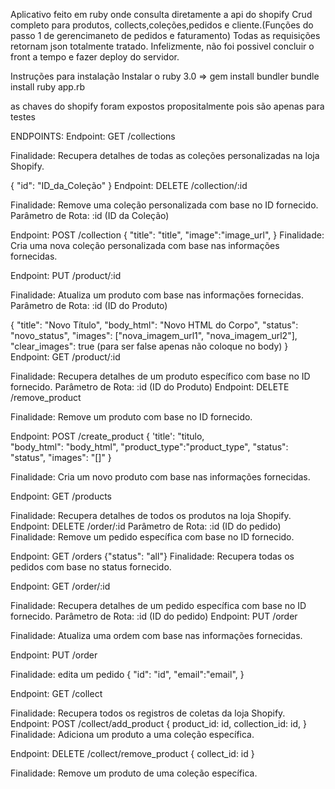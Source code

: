 Aplicativo feito em ruby onde consulta diretamente a api do shopify
Crud completo para produtos, collects,coleções,pedidos e cliente.(Funções do passo 1 de gerencimaneto de pedidos e faturamento)
Todas as requisições retornam json totalmente tratado. 
Infelizmente, não foi possivel concluir o front a tempo e fazer deploy do servidor. 

Instruções para instalação
Instalar o ruby 3.0 =>
gem install bundler
bundle install
ruby app.rb 

as chaves do shopify foram expostos propositalmente pois são apenas para testes

ENDPOINTS:
Endpoint: GET /collections

Finalidade: Recupera detalhes de todas as coleções personalizadas na loja Shopify.


{
  "id": "ID_da_Coleção"
}
Endpoint: DELETE /collection/:id

Finalidade: Remove uma coleção personalizada com base no ID fornecido.
Parâmetro de Rota: :id (ID da Coleção)

Endpoint: POST /collection
{
"title": "title",
"image":"image_url",
}
Finalidade: Cria uma nova coleção personalizada com base nas informações fornecidas.


Endpoint: PUT /product/:id

Finalidade: Atualiza um produto com base nas informações fornecidas.
Parâmetro de Rota: :id (ID do Produto)

{
  "title": "Novo Título",
  "body_html": "Novo HTML do Corpo",
  "status": "novo_status",
  "images": ["nova_imagem_url1", "nova_imagem_url2"],
  "clear_images": true (para ser false apenas não coloque no body)
}
Endpoint: GET /product/:id

Finalidade: Recupera detalhes de um produto específico com base no ID fornecido.
Parâmetro de Rota: :id (ID do Produto)
Endpoint: DELETE /remove_product

Finalidade: Remove um produto com base no ID fornecido.

Endpoint: POST /create_product
{
'title': "titulo,      
"body_html": "body_html",
"product_type":"product_type", 
"status": "status",
"images": "[]"
}

Finalidade: Cria um novo produto com base nas informações fornecidas.

Endpoint: GET /products

Finalidade: Recupera detalhes de todos os produtos na loja Shopify.
Endpoint: DELETE /order/:id
Parâmetro de Rota: :id (ID do pedido)
Finalidade: Remove um pedido específica com base no ID fornecido.

Endpoint: GET /orders
{"status": "all"}
Finalidade: Recupera todas os pedidos com base no status fornecido.

Endpoint: GET /order/:id

Finalidade: Recupera detalhes de um pedido específica com base no ID fornecido.
Parâmetro de Rota: :id (ID do pedido)
Endpoint: PUT /order

Finalidade: Atualiza uma ordem com base nas informações fornecidas.

Endpoint: PUT /order

Finalidade: edita um pedido
{
"id": "id",
"email":"email",
}

Endpoint: GET /collect

Finalidade: Recupera todos os registros de coletas da loja Shopify.
Endpoint: POST /collect/add_product
{
product_id: id,
collection_id: id,
}
Finalidade: Adiciona um produto a uma coleção específica.

Endpoint: DELETE /collect/remove_product
{
collect_id: id
}

Finalidade: Remove um produto de uma coleção específica.
